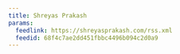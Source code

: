 ```yaml
---
title: Shreyas Prakash
params:
  feedlink: https://shreyasprakash.com/rss.xml
  feedid: 68f4c7ae2dd451fbbc4496b094c2d0a9
---
```

